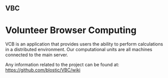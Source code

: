 VBC
---
# Volunteer Browser Computing

VCB is an application that provides users the ability to perform calculations in a distributed environment. Our computational units are all machines connected to the main server. 

Any information related to the project can be found at:
https://github.com/blostic/VBC/wiki 
